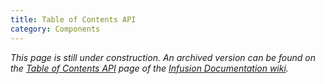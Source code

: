 ```yaml
---
title: Table of Contents API
category: Components
---
```


_This page is still under construction. An archived version can be found on the [Table of Contents
API](http://wiki.fluidproject.org/display/docs/Table+of+Contents+API) page of the [Infusion Documentation
wiki](http://wiki.fluidproject.org/display/docs/Infusion+Documentation)._
